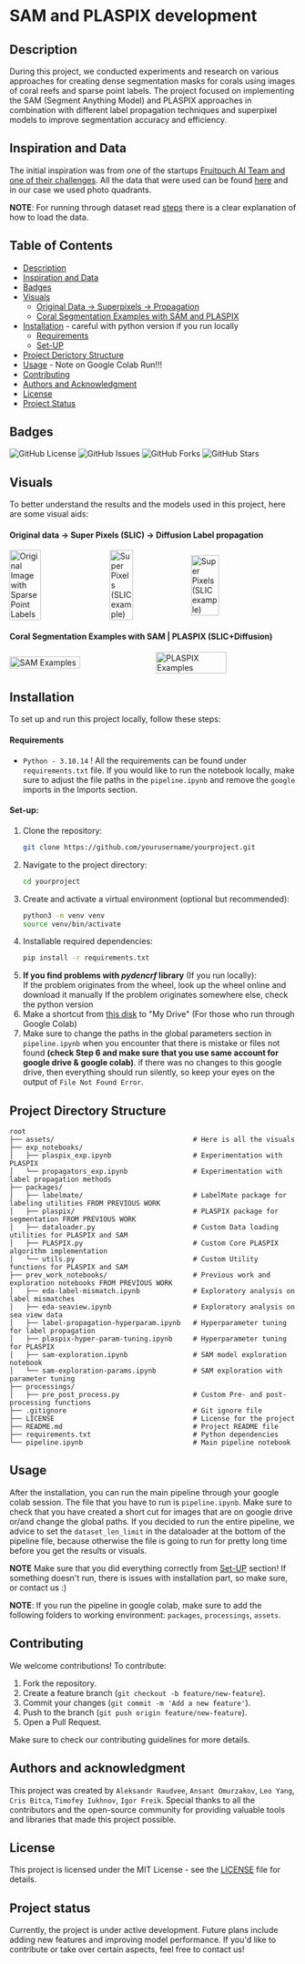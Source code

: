 # SAM and PLASPIX development

## Description
During this project, we conducted experiments and research on various approaches for creating dense segmentation masks for corals using images of coral reefs and sparse point labels. The project focused on implementing the SAM (Segment Anything Model) and PLASPIX approaches in combination with different label propagation techniques and superpixel models to improve segmentation accuracy and efficiency. 

## Inspiration and Data
The initial inspiration was from one of the startups [Fruitpuch AI Team and one of their challenges](https://app.fruitpunch.ai/challenge/ai-for-coral-reefs-2#overview). All the data that were used can be found [here](http://data.qld.edu.au/public/Q1281/) and in our case we used photo quadrants. 

**NOTE**: For running through dataset read [steps](#steps) there is a clear explanation of how to load the data.

## Table of Contents
- [Description](#description)
- [Inspiration and Data](#inspiration-and-data)
- [Badges](#badges)
- [Visuals](#visuals)
  - [Original Data -\> Superpixels -> Propagation](#original-data---super-pixels-slic---diffusion-label-propagation)
  - [Coral Segmentation Examples with SAM and PLASPIX](#coral-segmentation-examples-with-sam--plaspix-slicdiffusion)
- [Installation](#installation) - careful with python version if you run locally 
  - [Requirements](#requirements)
  - [Set-UP](#set-up)
- [Project Derictory Structure](#project-directory-structure)
- [Usage](#usage) - Note on Google Colab Run!!!
- [Contributing](#contributing)
- [Authors and Acknowledgment](#authors-and-acknowledgment)
- [License](#license)
- [Project Status](#project-status)


## Badges
![GitHub License](https://img.shields.io/github/license/AlexRaudvee/Data-Challenge-3)
![GitHub Issues](https://img.shields.io/github/issues/AlexRaudvee/Data-Challenge-3)
![GitHub Forks](https://img.shields.io/github/forks/AlexRaudvee/Data-Challenge-3)
![GitHub Stars](https://img.shields.io/github/stars/AlexRaudvee/Data-Challenge-3)

## Visuals
To better understand the results and the models used in this project, here are some visual aids:

#### Original data -> Super Pixels (SLIC) -> Diffusion Label propagation 

<div style="display: flex; align-items: center;">
  <img src="assets/vis/base_example.png" alt="Original Image with Sparse Point Labels" width="33%" style="margin-right: 10px;">
  <img src="assets/vis/super_pix_example.png" alt="Super Pixels (SLIC example)" width="28.25%">
  <img src="assets/vis/label_propagarion_example.png" alt="Super Pixels (SLIC example)" width="31.3%">
</div>

#### Coral Segmentation Examples with SAM | PLASPIX (SLIC+Diffusion)
<div style="display: flex; align-items: center;">
  <img src="assets/vis/soft-hard-vis.png" alt="SAM Examples" width="50%" style="margin-right: 10px;">
  <img src="assets/vis/soft-hard-vis-plaspix.png" alt="PLASPIX Examples" width="50%">
</div>


## Installation
To set up and run this project locally, follow these steps:

#### Requirements
- `Python - 3.10.14` !
All the requirements can be found under `requirements.txt` file. If you would like to run the notebook locally, make sure to adjust the file paths in the `pipeline.ipynb` and remove the `google` imports in the Imports section. 

#### Set-up:
1. Clone the repository:
    ```bash
    git clone https://github.com/yourusername/yourproject.git
    ```
2. Navigate to the project directory:
    ```bash
    cd yourproject
    ```
3. Create and activate a virtual environment (optional but recommended):
    ```bash
    python3 -m venv venv
    source venv/bin/activate
    ```
4. Installable required dependencies:
    ```bash
    pip install -r requirements.txt
    ```
5. **If you find problems with *pydencrf* library** (If you run locally):    
    If the problem originates from the wheel, look up the wheel online and download it manually 
    If the problem originates somewhere else, check the python version
6. Make a shortcut from [this disk](https://drive.google.com/drive/folders/1JWr9SORKKmUjwQFYigekfVXpHwfEqNss) to "My Drive" (For those who run through Google Colab) 
7. Make sure to change the paths in the global parameters section in `pipeline.ipynb` when you encounter that there is mistake or files not found **(check Step 6 and make sure that you use same account for google drive & google colab)**. if there was no changes to this google drive, then everything should run silently, so keep your eyes on the output of `File Not Found Error`.

## Project Directory Structure

```plaintext
root
├── assets/                                  # Here is all the visuals
├── exp_notebooks/
│   ├── plaspix_exp.ipynb                    # Experimentation with PLASPIX
│   └── propagators_exp.ipynb                # Experimentation with label propagation methods
├── packages/
│   ├── labelmate/                           # LabelMate package for labeling utilities FROM PREVIOUS WORK
│   ├── plaspix/                             # PLASPIX package for segmentation FROM PREVIOUS WORK
│   ├── dataloader.py                        # Custom Data loading utilities for PLASPIX and SAM 
│   ├── PLASPIX.py                           # Custom Core PLASPIX algorithm implementation
│   └── utils.py                             # Custom Utility functions for PLASPIX and SAM
├── prev_work_notebooks/                     # Previous work and exploration notebooks FROM PREVIOUS WORK
│   ├── eda-label-mismatch.ipynb             # Exploratory analysis on label mismatches
│   ├── eda-seaview.ipynb                    # Exploratory analysis on sea view data
│   ├── label-propagation-hyperparam.ipynb   # Hyperparameter tuning for label propagation
│   ├── plaspix-hyper-param-tuning.ipynb     # Hyperparameter tuning for PLASPIX
│   ├── sam-exploration.ipynb                # SAM model exploration notebook
│   └── sam-exploration-params.ipynb         # SAM exploration with parameter tuning
├── processings/
│   ├── pre_post_process.py                  # Custom Pre- and post-processing functions
├── .gitignore                               # Git ignore file
├── LICENSE                                  # License for the project
├── README.md                                # Project README file
├── requirements.txt                         # Python dependencies
└── pipeline.ipynb                           # Main pipeline notebook
```

## Usage
After the installation, you can run the main pipeline through your google colab session. The file that you have to run is `pipeline.ipynb`. Make sure to check that you have created a short cut for images that are on google drive or/and change the global paths. If you decided to run the entire pipeline, we advice to set the `dataset_len_limit` in the dataloader at the bottom of the pipeline file, because otherwise the file is going to run for pretty long time before you get the results or visuals.

**NOTE** Make sure that you did everything correctly from [Set-UP](#set-up) section! If something doesn't run, there is issues with installation part, so make sure, or contact us :)

**NOTE**: If you run the pipeline in google colab, make sure to add the following folders to working environment: `packages`, `processings`, `assets`. 

## Contributing
We welcome contributions! To contribute:

1. Fork the repository.
2. Create a feature branch (`git checkout -b feature/new-feature`).
3. Commit your changes (`git commit -m 'Add a new feature'`). 
4. Push to the branch (`git push origin feature/new-feature`).
5. Open a Pull Request.

Make sure to check our contributing guidelines for more details.

## Authors and acknowledgment
This project was created by `Aleksandr Raudvee`, `Ansant Omurzakov`, `Leo Yang`, `Cris Bitca`, `Timofey Iukhnov`, `Igor Freik`. Special thanks to all the contributors and the open-source community for providing valuable tools and libraries that made this project possible.

## License
This project is licensed under the MIT License - see the [LICENSE](LICENSE) file for details.

## Project status
Currently, the project is under active development. Future plans include adding new features and improving model performance. If you'd like to contribute or take over certain aspects, feel free to contact us! 
